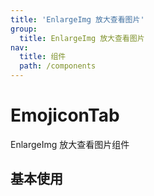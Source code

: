 ```yaml
---
title: 'EnlargeImg 放大查看图片'
group:
  title: EnlargeImg 放大查看图片
nav:
  title: 组件
  path: /components
---
```


# EmojiconTab

EnlargeImg 放大查看图片组件

## 基本使用

<code src="./demos/Base.tsx">

<API src="./index.tsx"></API>
